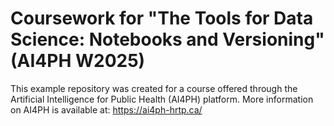 # Coursework for "The Tools for Data Science: Notebooks and Versioning" (AI4PH W2025)
This example repository was created for a course offered through the Artificial Intelligence for Public Health (AI4PH) platform. More information on AI4PH is available at: https://ai4ph-hrtp.ca/
